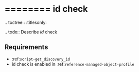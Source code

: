 

========
id check
========

.. toctree::
    :titlesonly:

.. todo::
    Describe *id* check

Requirements
------------
* :ref:`script-get_discovery_id`
* id check is enabled in :ref:`reference-managed-object-profile`
